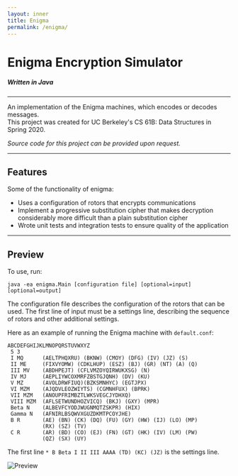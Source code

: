 ```yaml
---
layout: inner
title: Enigma
permalink: /enigma/
---
```

# Enigma Encryption Simulator
##### Written in Java
--- 
An implementation of the Enigma machines, which encodes or decodes messages.    
This project was created for UC Berkeley's CS 61B: Data Structures in Spring 2020.

*Source code for this project can be provided upon request.*

---

## Features
Some of the functionality of enigma:
- Uses a configuration of rotors that encrypts communications
- Implement a progressive substitution cipher that makes decryption considerably more difficult than a plain substitution cipher
- Wrote unit tests and integration tests to ensure quality of the application

--- 

## Preview
To use, run:
```
java -ea enigma.Main [configuration file] [optional=input] [optional=output]
```
The configuration file describes the configuration of the rotors that can be used. 
The first line of input must be a settings line, describing the sequence of rotors and other additional settings.

Here as an example of running the Enigma machine with `default.conf`:
```
ABCDEFGHIJKLMNOPQRSTUVWXYZ
 5 3
 I MQ      (AELTPHQXRU) (BKNW) (CMOY) (DFG) (IV) (JZ) (S)
 II ME     (FIXVYOMW) (CDKLHUP) (ESZ) (BJ) (GR) (NT) (A) (Q)
 III MV    (ABDHPEJT) (CFLVMZOYQIRWUKXSG) (N)
 IV MJ     (AEPLIYWCOXMRFZBSTGJQNH) (DV) (KU)
 V MZ      (AVOLDRWFIUQ)(BZKSMNHYC) (EGTJPX)
 VI MZM    (AJQDVLEOZWIYTS) (CGMNHFUX) (BPRK) 
 VII MZM   (ANOUPFRIMBZTLWKSVEGCJYDHXQ) 
 VIII MZM  (AFLSETWUNDHOZVICQ) (BKJ) (GXY) (MPR)
 Beta N    (ALBEVFCYODJWUGNMQTZSKPR) (HIX)
 Gamma N   (AFNIRLBSQWVXGUZDKMTPCOYJHE)
 B R       (AE) (BN) (CK) (DQ) (FU) (GY) (HW) (IJ) (LO) (MP)
           (RX) (SZ) (TV)
 C R       (AR) (BD) (CO) (EJ) (FN) (GT) (HK) (IV) (LM) (PW)
           (QZ) (SX) (UY)

```
The first line `* B Beta I II III AAAA (TD) (KC) (JZ)` is the settings line.

![Preview](../img/preview/enigma/preview.gif)

